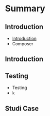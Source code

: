 # Summary

## Introduction
* [Introduction](README.md)
* Composer

## Introduction

## Testing
* Testing
* k

## Studi Case

